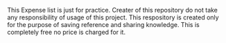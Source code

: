 This Expense list is just for practice.
Creater of this repository do not take any responsibility of usage of this project.
This respository is created only for the purpose of saving reference and sharing knowledge.
This is completely free no price is charged for it.
